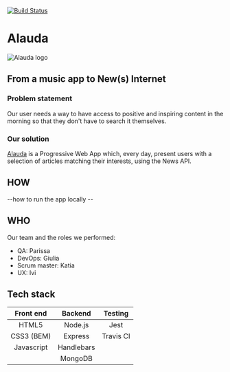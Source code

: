 [![Build Status](https://travis-ci.org/fac-13/allauda.svg?branch=master)](https://travis-ci.org/fac-13/allauda)

# Alauda 
![Alauda logo](https://github.com/fac-13/allauda/blob/master/public/images/icons/icon-384x384.png)

## From a music app to New(s) Internet

### Problem statement
Our user needs a way to have access to positive and inspiring content in the morning so that they don't have to search it themselves. 

### Our solution
[Alauda](https://alauda.herokuapp.com/) is a Progressive Web App which, every day, present users with a selection of articles matching their interests, using the News API.


## HOW

--how to run the app locally --


## WHO

Our team and the roles we performed: 

- QA: Parissa
- DevOps: Giulia
- Scrum master: Katia
- UX: Ivi

## Tech stack
 

| Front end             | Backend              | Testing    | 
|:---------------------:|:--------------------:|:----------:|
| HTML5                 | Node.js              | Jest       | 
| CSS3 (BEM)            | Express              | Travis CI  | 
| Javascript            | Handlebars           |            |                    
|                       | MongoDB              |            |                    
